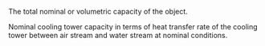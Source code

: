 The total nominal or volumetric capacity of the object.


<!-- comment -->


Nominal cooling tower capacity in terms of heat transfer rate of the cooling tower between air stream and water stream at nominal conditions.

